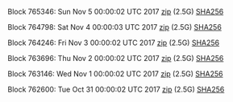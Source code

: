 Block 765346: Sun Nov  5 00:00:02 UTC 2017 [zip](https://transfer.sh/CYa2P/bootstrap.dat.20171105.zip) (2.5G) [SHA256](https://transfer.sh/UrlN8/sha256.txt)

Block 764798: Sat Nov  4 00:00:03 UTC 2017 [zip](https://transfer.sh/1188bK/bootstrap.dat.20171104.zip) (2.5G) [SHA256](https://transfer.sh/2b78H/sha256.txt)

Block 764246: Fri Nov  3 00:00:02 UTC 2017 [zip](https://transfer.sh/OPvki/bootstrap.dat.20171103.zip) (2.5G) [SHA256](https://transfer.sh/XgIss/sha256.txt)

Block 763696: Thu Nov  2 00:00:02 UTC 2017 [zip](https://transfer.sh/oz0rX/bootstrap.dat.20171102.zip) (2.5G) [SHA256](https://transfer.sh/j6sJ3/sha256.txt)

Block 763146: Wed Nov  1 00:00:02 UTC 2017 [zip](https://transfer.sh/NK3U9/bootstrap.dat.20171101.zip) (2.5G) [SHA256](https://transfer.sh/NIJcE/sha256.txt)

Block 762600: Tue Oct 31 00:00:02 UTC 2017 [zip](https://transfer.sh/PcyUm/bootstrap.dat.20171031.zip) (2.5G) [SHA256](https://transfer.sh/zC7fk/sha256.txt)

